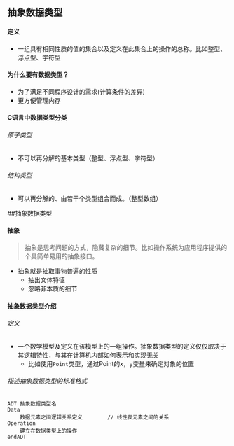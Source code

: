 ## 抽象数据类型

#### 定义
- 一组具有相同性质的值的集合以及定义在此集合上的操作的总称。比如整型、浮点型、字符型

#### 为什么要有数据类型？
- 为了满足不同程序设计的需求(计算条件的差异)
- 更方便管理内存
	

#### C语言中数据类型分类
###### 原子类型
- 不可以再分解的基本类型（整型、浮点型、字符型）
######  结构类型
- 可以再分解的、由若干个类型组合而成。（整型数组）

##抽象数据类型
#### 抽象
> 抽象是思考问题的方式，隐藏复杂的细节。比如操作系统为应用程序提供的个臭简单易用的抽象接口。

- 抽象就是抽取事物普遍的性质
	- 抽出文体特征
	- 忽略非本质的细节

#### 抽象数据类型介绍
###### 定义
- 一个数学模型及定义在该模型上的一组操作。抽象数据类型的定义仅仅取决于其逻辑特性，与其在计算机内部如何表示和实现无关
	- 比如使用`Point`类型，通过Point的x，y变量来确定对象的位置

###### 描述抽象数据类型的标准格式

```
ADT 抽象数据类型名
Data
	数据元素之间逻辑关系定义		// 线性表元素之间的关系
Operation
	建立在数据类型上的操作
endADT
```
